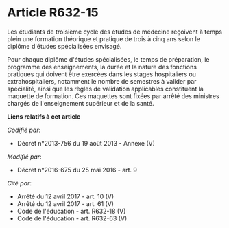 # Article R632-15

Les étudiants de troisième cycle des études de médecine reçoivent à temps plein une formation théorique et pratique de trois
à cinq ans selon le diplôme d'études spécialisées envisagé.

Pour chaque diplôme d'études spécialisées, le temps de préparation, le programme des enseignements, la durée et la nature des
fonctions pratiques qui doivent être exercées dans les stages hospitaliers ou extrahospitaliers, notamment le nombre de
semestres à valider par spécialité, ainsi que les règles de validation applicables constituent la maquette de formation. Ces
maquettes sont fixées par arrêté des ministres chargés de l'enseignement supérieur et de la santé.

**Liens relatifs à cet article**

_Codifié par_:

  - Décret n°2013-756 du 19 août 2013 -  Annexe (V)

_Modifié par_:

  - Décret n°2016-675 du 25 mai 2016 - art. 9

_Cité par_:

  - Arrêté du 12 avril 2017 - art. 10 (V)
  - Arrêté du 12 avril 2017 - art. 61 (V)
  - Code de l'éducation - art. R632-18 (V)
  - Code de l'éducation - art. R632-63 (V)

